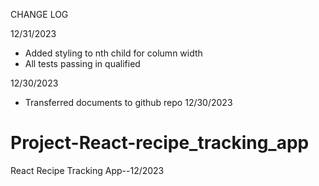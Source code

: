 CHANGE LOG

12/31/2023
- Added styling to nth child for column width
- All tests passing in qualified 

12/30/2023
- Transferred documents to github repo 12/30/2023


# Project-React-recipe_tracking_app
React Recipe Tracking App--12/2023
